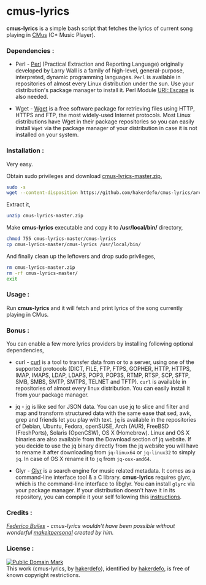 # cmus-lyrics
**cmus-lyrics** is a simple bash script that fetches the lyrics of current song playing in [CMus] (C* Music Player).


### Dependencies :
- Perl - [Perl] (Practical Extraction and Reporting Language) originally developed by Larry Wall is a family of high-level, general-purpose, interpreted, dynamic programming languages. `Perl` is available in repositories of almost every Linux distribution under the sun. Use your distribution's package manager to install it. Perl Module [URI::Escape] is also needed.

- Wget - [Wget] is a free software package for retrieving files using HTTP, HTTPS and FTP, the most widely-used Internet protocols. Most Linux distributions have Wget in their package repositories so you can easily install `Wget` via the package manager of your distribution in case it is not installed on your system.


### Installation :
Very easy.

Obtain sudo privileges and download [cmus-lyrics-master.zip],

```sh
sudo -s
wget --content-disposition https://github.com/hakerdefo/cmus-lyrics/archive/master.zip
```

Extract it,

```sh
unzip cmus-lyrics-master.zip
```

Make **cmus-lyrics** executable and copy it to **/usr/local/bin/** directory,

 ```sh
chmod 755 cmus-lyrics-master/cmus-lyrics
cp cmus-lyrics-master/cmus-lyrics /usr/local/bin/
```

And finally clean up the leftovers and drop sudo privileges,

```sh
rm cmus-lyrics-master.zip
rm -rf cmus-lyrics-master/
exit
```


### Usage :
Run **cmus-lyrics** and it will fetch and print lyrics of the song currently playing in CMus.


### Bonus :
You can enable a few more lyrics providers by installing following optional dependencies,
- curl - [curl] is a tool to transfer data from or to a server, using one of the supported protocols (DICT, FILE, FTP, FTPS, GOPHER, HTTP, HTTPS, IMAP, IMAPS, LDAP, LDAPS, POP3, POP3S, RTMP, RTSP, SCP, SFTP, SMB, SMBS, SMTP, SMTPS, TELNET and TFTP). `curl` is available in repositories of almost every linux distribution. You can easily install it from your package manager.

- jq - [jq] is like sed for JSON data. You can use jq to slice and filter and map and transform structured data with the same ease that sed, awk, grep and friends let you play with text. `jq` is available in the repositories of Debian, Ubuntu, Fedora, openSUSE, Arch (AUR), FreeBSD (FreshPorts), Solaris (OpenCSW), OS X (Homebrew). Linux and OS X binaries are also available from the Download section of jq website. If you decide to use the jq binary directly from the jq website you will have to rename it after downloading from `jq-linux64` or `jq-linux32` to simply `jq`. In case of OS X rename it to `jq` from `jq-osx-amd64`.

- Glyr - [Glyr] is a search engine for music related metadata. It comes as a command-line interface tool & a C library. **cmus-lyrics** requires glyrc, which is the command-line interface to libglyr. You can install `glyrc` via your package manager. If your distribution doesn't have it in its repository, you can compile it your self following this [instructions].


### Credits :
_[Federico Builes] - cmus-lyrics wouldn't have been possible without wonderful [makeitpersonal] created by him._


### License :
[![Public Domain Mark](http://i.creativecommons.org/p/mark/1.0/88x31.png)](http://creativecommons.org/publicdomain/mark/1.0/)  
This work (<span property="dct:title">cmus-lyrics</span>, by [<span property="dct:title">hakerdefo</span>](https://github.com/hakerdefo/cmus-lyrics)), identified by [<span property="dct:title">hakerdefo</span>](https://hakerdefo.blogspot.com), is free of known copyright restrictions.


[perl]:https://www.perl.org
[URI::Escape]:http://search.cpan.org/dist/URI/lib/URI/Escape.pm
[Wget]:https://www.gnu.org/software/wget/
[cmus-lyrics-master.zip]:https://github.com/hakerdefo/cmus-lyrics/archive/master.zip
[CMus]:https://cmus.github.io
[curl]:http://curl.haxx.se
[jq]:https://stedolan.github.io/jq/
[Glyr]:https://github.com/sahib/glyr
[instructions]:https://github.com/sahib/glyr/wiki/Compiling
[Federico Builes]:https://github.com/febuiles
[makeitpersonal]:https://github.com/febuiles/makeitpersonal
